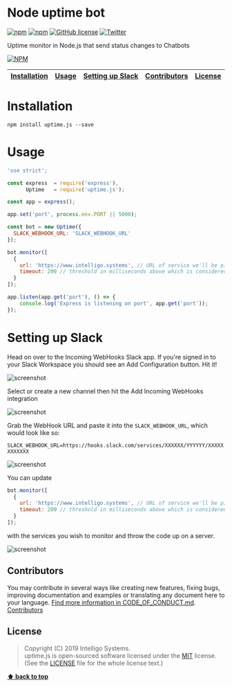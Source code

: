 # Node uptime bot

[![npm](https://img.shields.io/npm/v/uptime.js.svg?style=plastic)](https://www.npmjs.com/package/uptime.js)
[![npm](https://img.shields.io/npm/dt/uptime.js.svg?style=plastic)](https://www.npmjs.com/package/uptime.js)
[![GitHub license](https://img.shields.io/github/license/intelligo-systems/uptime.js.svg)](https://github.com/intelligo-systems/uptime.js/blob/master/LICENSE)
[![Twitter](https://img.shields.io/twitter/url/https/github.com/intelligo-systems/uptime.js.svg?style=social)](https://twitter.com/intent/tweet?text=Wow:&url=https%3A%2F%2Fgithub.com%2Fintelligo-systems%2Fintelligo)

Uptime monitor in Node.js that send status changes to Chatbots

[![NPM](https://nodei.co/npm/uptime.js.png?downloads=true&downloadRank=true&stars=true)](https://nodei.co/npm/uptime.js/)


| [Installation][] | [Usage][] | [Setting up Slack][] | [Contributors][] | [License][] |
|---|---|---|---|---|

# Installation

```
npm install uptime.js --save
```

# Usage

```js
'use strict';

const express  = require('express'),
      Uptime   = require('uptime.js');

const app = express();

app.set('port', process.env.PORT || 5000);

const bot = new Uptime({
  SLACK_WEBHOOK_URL: 'SLACK_WEBHOOK_URL'
});

bot.monitor([
  {
    url: 'https://www.intelligo.systems', // URL of service we'll be pining
    timeout: 200 // threshold in milliseconds above which is considered degraded performance
  }
]);

app.listen(app.get('port'), () => {
    console.log('Express is listening on port', app.get('port'));
});

```

# Setting up Slack

Head on over to the Incoming WebHooks Slack app. If you're signed in to your Slack Workspace you should see an Add Configuration button. Hit it!

![screenshot](https://raw.githubusercontent.com/intelligo-systems/uptime.js/master/public/img/image1.png)

Select or create a new channel then hit the Add Incoming WebHooks integration

![screenshot](https://raw.githubusercontent.com/intelligo-systems/uptime.js/master/public/img/image2.png)

Grab the WebHook URL and paste it into the `SLACK_WEBHOOK_URL`, which would look like so:

`SLACK_WEBHOOK_URL=https://hooks.slack.com/services/XXXXXX/YYYYYY/XXXXXXXXXXXX`

![screenshot](https://raw.githubusercontent.com/intelligo-systems/uptime.js/master/public/img/image3.png)

You can update 

```js
bot.monitor([
  {
    url: 'https://www.intelligo.systems', // URL of service we'll be pining
    timeout: 200 // threshold in milliseconds above which is considered degraded performance
  }
]);
``` 
with the services you wish to monitor and throw the code up on a server.

![screenshot](https://raw.githubusercontent.com/intelligo-systems/uptime.js/master/public/img/image4.png)

## Contributors

You may contribute in several ways like creating new features, fixing bugs, improving documentation and examples
or translating any document here to your language. [Find more information in CODE_OF_CONDUCT.md](.github/CODE_OF_CONDUCT.md).
<a href="https://github.com/intelligo-systems/uptime.js/graphs/contributors">Contributors</a>

## License

> Copyright (C) 2019 Intelligo Systems.  
> uptime.js is open-sourced software licensed under the [MIT](https://opensource.org/licenses/MIT) license.  
> (See the [LICENSE](https://github.com/intelligo-systems/uptime.js/blob/master/LICENSE) file for the whole license text.)

**[⬆ back to top](#node-uptime-bot)**

[Installation]:#installation
[Usage]:#usage
[Setting up Slack]:#setting-up-slack
[Contributors]:#contributors
[License]:#license

